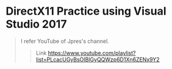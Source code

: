 DirectX11 Practice using Visual Studio 2017
===========================================

>I refer YouTube of Jpres's channel.
>	>Link https://www.youtube.com/playlist?list=PLcacUGyBsOIBlGyQQWzp6D1Xn6ZENx9Y2
